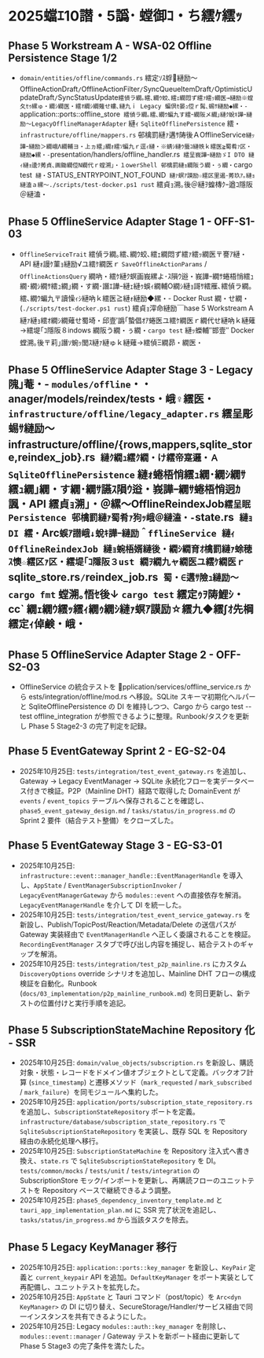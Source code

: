 ﻿# 2025蟷ｴ10譛・5譌･ 螳御ｺ・ち繧ｹ繧ｯ

## Phase 5 Workstream A - WSA-02 Offline Persistence Stage 1/2
- `domain/entities/offline/commands.rs` 繧定ｿｽ蜉縺励～OfflineActionDraft` / `OfflineActionFilter` / `SyncQueueItemDraft` / `OptimisticUpdateDraft` / `SyncStatusUpdate` 繧偵ラ繝｡繧､繝ｳ蛟､繧ｪ繝悶ず繧ｧ繧ｯ繝医→縺励※螳夂ｾｩ縲ゅ・繝ｼ繝医・繧ｵ繝ｼ繝薙せ螻､縺九ｉ Legacy 蝙倶ｾ晏ｭ倥ｒ髯､蜴ｻ縺励◆縲・- `application::ports::offline_store` 繧偵ラ繝｡繧､繝ｳ蝙九す繧ｰ繝阪メ繝｣縺ｸ蛻ｷ譁ｰ縺励～LegacyOfflineManagerAdapter` 縺ｨ `SqliteOfflinePersistence` 繧・`infrastructure/offline/mappers.rs` 邨檎罰縺ｧ遘ｻ陦後ＡOfflineService` 縺ｯ譁ｰ縺励＞繝峨Λ繝輔ヨ・上ヵ繧｣繝ｫ繧ｿ蝙九ｒ逕ｨ縺・※蜻ｼ縺ｳ蜃ｺ縺帙ｋ繧医≧蜀肴ｧ区・縺励◆縲・- `presentation/handlers/offline_handler.rs` 繧呈峩譁ｰ縺励ゞI DTO 縺ｨ縺ｮ逶ｸ莠貞､画鋤繝倥Ν繝代ｒ螳溯｣・１owerShell 邨檎罰縺ｮ繝阪う繝・ぅ繝・`cargo test` 縺・`STATUS_ENTRYPOINT_NOT_FOUND` 縺ｧ螟ｱ謨励☆繧区里遏･莠玖ｱ｡縺ｮ縺溘ａ縲～./scripts/test-docker.ps1 rust` 繧貞ｮ溯｡後＠縺ｦ蝗槫ｸｰ遒ｺ隱阪＠縺溘・
## Phase 5 OfflineService Adapter Stage 1 - OFF-S1-03
- `OfflineServiceTrait` 繧偵ラ繝｡繧､繝ｳ蛟､繧ｪ繝悶ず繧ｧ繧ｯ繝医〒謇ｱ縺・API 縺ｫ謾ｹ菫ｮ縺励√ユ繧ｹ繝医ｒ `SaveOfflineActionParams` / `OfflineActionsQuery` 繝吶・繧ｹ縺ｸ螟画峩縲よ･ｽ隕ｳ逧・峩譁ｰ繝ｻ蜷梧悄繧ｭ繝･繝ｼ繝ｻ繧ｭ繝｣繝・す繝･譖ｴ譁ｰ縺ｪ縺ｩ蜈ｨ繝輔Ο繝ｼ縺ｮ謌ｻ繧雁､繧偵ラ繝｡繧､繝ｳ蝙九〒讀懆ｨｼ縺吶ｋ繧医≧縺ｫ縺励◆縲・- Docker Rust 繝・せ繝・(`./scripts/test-docker.ps1 rust`) 繧貞ｮ滓命縺励￣hase 5 Workstream A 縺ｧ縺ｮ繧ｵ繝ｼ繝薙せ蜀埼・邱壹′譌｢蟄倡ｵｱ蜷医ユ繧ｹ繝医ｒ繝代せ縺吶ｋ縺薙→繧堤｢ｺ隱阪８indows 繝阪う繝・ぅ繝・`cargo test` 縺ｯ蠑輔″邯壹″ Docker 螳溯｡後〒莉｣譖ｿ蜿ｯ閭ｽ縺ｧ縺ゅｋ縺薙→繧偵Ξ繝昴・繝医・
## Phase 5 OfflineService Adapter Stage 3 - Legacy 隗｣菴・- `modules/offline`・・anager/models/reindex/tests・峨♀繧医・ `infrastructure/offline/legacy_adapter.rs` 繧呈彫蜴ｻ縺励～infrastructure/offline/{rows,mappers,sqlite_store,reindex_job}.rs` 縺ｸ繝ｭ繧ｸ繝・け繧帝寔邏・ＡSqliteOfflinePersistence` 縺ｫ蜷梧悄繧ｭ繝･繝ｼ繝ｻ繧ｭ繝｣繝・す繝･繝ｻ讌ｽ隕ｳ逧・峩譁ｰ繝ｻ蜷梧悄迥ｶ諷・API 繧貞ｮ溯｣・＠縲～OfflineReindexJob` 繧呈眠 Persistence 邨檎罰縺ｧ蜀肴ｧ狗ｯ峨＠縺溘・- `state.rs` 縺ｮ DI 繧・`Arc<SqliteOfflinePersistence>` 蜈ｱ譛峨↓蛻ｷ譁ｰ縺励＾fflineService 縺ｨ OfflineReindexJob 縺ｮ蜿梧婿縺後・繝ｼ繝育ｵ檎罰縺ｧ蜍穂ｽ懊☆繧区ｧ区・繧堤｢ｺ隱阪３ust 繝ｦ繝九ャ繝医ユ繧ｹ繝医ｒ `sqlite_store.rs` / `reindex_job.rs` 蜀・∈遘ｻ險ｭ縺励～cargo fmt` 螳溯｡悟ｾ後↓ `cargo test` 繧定ｩｦ陦鯉ｼ・cc` 繝ｪ繝ｳ繧ｯ繧ｨ繝ｩ繝ｼ縺ｧ螟ｱ謨励☆繧九◆繧∫ｵ先棡繧定ｨ倬鹸・峨・
## Phase 5 OfflineService Adapter Stage 2 - OFF-S2-03
- OfflineService の統合テストを pplication/services/offline_service.rs から 	ests/integration/offline/mod.rs へ移設。SQLite スキーマ初期化ヘルパーと SqliteOfflinePersistence の DI を維持しつつ、Cargo から cargo test --test offline_integration が参照できるように整理。Runbook/タスクを更新し Phase 5 Stage2-3 の完了判定を記録。

## Phase 5 EventGateway Sprint 2 - EG-S2-04
- 2025年10月25日: `tests/integration/test_event_gateway.rs` を追加し、Gateway → Legacy EventManager → SQLite 永続化フローを実データベース付きで検証。P2P（Mainline DHT）経路で取得した DomainEvent が `events` / `event_topics` テーブルへ保存されることを確認し、`phase5_event_gateway_design.md` / `tasks/status/in_progress.md` の Sprint 2 要件（結合テスト整備）をクローズした。

## Phase 5 EventGateway Stage 3 - EG-S3-01
- 2025年10月25日: `infrastructure::event::manager_handle::EventManagerHandle` を導入し、`AppState` / `EventManagerSubscriptionInvoker` / `LegacyEventManagerGateway` から `modules::event` への直接依存を解消。`LegacyEventManagerHandle` を介して DI を統一した。
- 2025年10月25日: `tests/integration/test_event_service_gateway.rs` を新設し、Publish/TopicPost/Reaction/Metadata/Delete の送信パスが Gateway 実装経由で `EventManagerHandle` へ正しく委譲されることを検証。`RecordingEventManager` スタブで呼び出し内容を捕捉し、結合テストのギャップを解消。
- 2025年10月25日: `tests/integration/test_p2p_mainline.rs` にカスタム `DiscoveryOptions` override シナリオを追加し、Mainline DHT フローの構成検証を自動化。Runbook (`docs/03_implementation/p2p_mainline_runbook.md`) を同日更新し、新テストの位置付けと実行手順を追記。

## Phase 5 SubscriptionStateMachine Repository 化 - SSR
- 2025年10月25日: `domain/value_objects/subscription.rs` を新設し、購読対象・状態・レコードをドメイン値オブジェクトとして定義。バックオフ計算 (`since_timestamp`) と遷移メソッド（`mark_requested` / `mark_subscribed` / `mark_failure`）を同モジュールへ集約した。
- 2025年10月25日: `application/ports/subscription_state_repository.rs` を追加し、`SubscriptionStateRepository` ポートを定義。`infrastructure/database/subscription_state_repository.rs` で `SqliteSubscriptionStateRepository` を実装し、既存 SQL を Repository 経由の永続化処理へ移行。
- 2025年10月25日: `SubscriptionStateMachine` を Repository 注入式へ書き換え、`state.rs` で `SqliteSubscriptionStateRepository` を DI。`tests/common/mocks` / `tests/unit` / `tests/integration` の SubscriptionStore モック/インポートを更新し、再購読フローのユニットテストを Repository ベースで継続できるよう調整。
- 2025年10月25日: `phase5_dependency_inventory_template.md` と `tauri_app_implementation_plan.md` に SSR 完了状況を追記し、`tasks/status/in_progress.md` から当該タスクを除去。


## Phase 5 Legacy KeyManager 移行
- 2025年10月25日: `application::ports::key_manager` を新設し、`KeyPair` 定義と `current_keypair` API を追加。`DefaultKeyManager` をポート実装として再配備し、ユニットテストを拡充した。
- 2025年10月25日: `AppState` と Tauri コマンド（post/topic）を `Arc<dyn KeyManager>` の DI に切り替え、SecureStorage/Handler/サービス経由で同一インスタンスを共有できるようにした。
- 2025年10月25日: Legacy `modules::auth::key_manager` を削除し、`modules::event::manager` / Gateway テストを新ポート経由に更新して Phase 5 Stage3 の完了条件を満たした。
